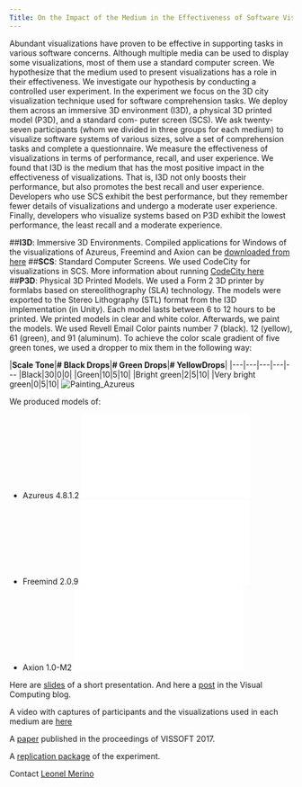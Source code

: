 ```yaml
---
Title: On the Impact of the Medium in the Effectiveness of Software Visualizations
---
```


Abundant visualizations have proven to be effective in supporting tasks in various software concerns. Although multiple media can be used to display some visualizations, most of them use a standard computer screen. We hypothesize that the medium used to present visualizations has a role in their effectiveness. We investigate our hypothesis by conducting a controlled user experiment. In the experiment we focus on the 3D city visualization technique used for software comprehension tasks. We deploy them across an immersive 3D environment (I3D), a physical 3D printed model (P3D), and a standard com- puter screen (SCS). We ask twenty-seven participants (whom we divided in three groups for each medium) to visualize software systems of various sizes, solve a set of comprehension tasks and complete a questionnaire. We measure the effectiveness of visualizations in terms of performance, recall, and user experience. We found that I3D is the medium that has the most positive impact in the effectiveness of visualizations. That is, I3D not only boosts their performance, but also promotes the best recall and user experience. Developers who use SCS exhibit the best performance, but they remember fewer details of visualizations and undergo a moderate user experience. Finally, developers who visualize systems based on P3D exhibit the lowest performance, the least recall and a moderate experience.


##**I3D**: Immersive 3D Environments. 
Compiled applications for Windows of the visualizations of Azureus, Freemind and Axion can be [downloaded from here](%assets_url%/files/49/cpd4niwwd564hqov2e8wxj9h0fe8vu/MediaVis.zip)
##**SCS**: Standard Computer Screens. 
We used CodeCity for visualizations in SCS. More information about running [CodeCity here](http://smalltalkhub.com/#!/~RichardWettel/CodeCity)  
##**P3D**: Physical 3D Printed Models. 
We used a Form 2 3D printer by formlabs based on stereolithography (SLA) technology. The models were exported to the Stereo Lithography (STL) format from the I3D implementation (in Unity). 
Each model lasts between 6 to 12 hours to be printed. We printed models in clear and white color. Afterwards, we paint the models. We used Revell Email Color paints number 7 (black). 12 (yellow), 61 (green), and 91 (aluminum). To achieve the color scale gradient of five green tones, we used a dropper to mix them in the following way:


|**Scale Tone**|**# Black Drops**|**# Green Drops**|**# YellowDrops**|
|---|---|---|---|---
|Black|30|0|0|
|Green|10|5|10|
|Bright green|2|5|10|
|Very bright green|0|5|10|
![Painting_Azureus](%assets_url%/files/d5/4b9m2euvxr32zjhmpni0tz2iw9sfpp/Painting_Azureus.png)

We produced models of:

-  Azureus 4.8.1.2 ![(STL file)](%assets_url%/files/30/9lzu7ke82g8msgqartqhdv2xoqupjs/Azureus.stl)
-  Freemind 2.0.9 ![(STL file)](%assets_url%/files/d8/3evx8gz2hnglkbhwyndf5iz0trj7p6/Freemind.stl)
-  Axion 1.0-M2 ![(STL file)](%assets_url%/files/8d/xj0bb1ny8wved415qerm72eeqqbnzl/Axion.stl)

Here are [slides](%assets_url%/download/softwarecomposition/2017-03-28-Merino-MediaVis.pdf) of a short presentation. And here a [post](https://www.visual-computing.org/2017/03/14/visualizations-for-software-comprehension/)  in the Visual Computing blog.

A video with captures of participants and the visualizations used in each medium are [here](https://www.youtube.com/watch?v=xzl8MbI7_rI) 

A [paper](%assets_url%/archive/papers/Meri17b.pdf) published in the proceedings of VISSOFT 2017.

A [replication package](https://zenodo.org/record/823023/files/artifact.zip) of the experiment.

Contact [Leonel Merino](%base_url%/staff/merino)
